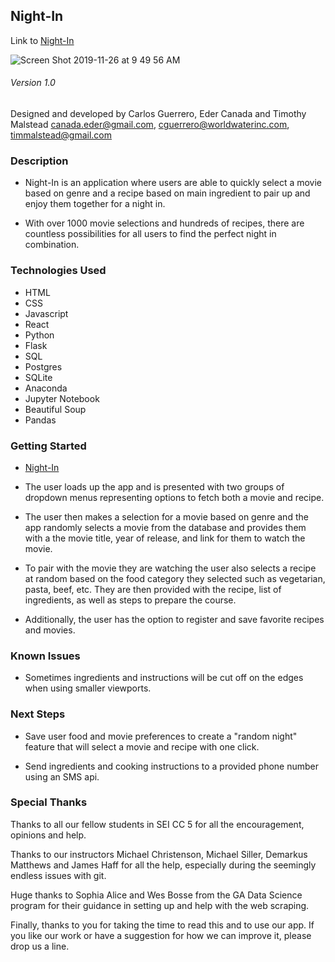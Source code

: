 ## Night-In

Link to [Night-In](https://night-in.herokuapp.com/)

![Screen Shot 2019-11-26 at 9 49 56 AM](https://user-images.githubusercontent.com/54044142/69659067-49282b80-1032-11ea-837d-e7c96b3df296.png)

###### Version 1.0

Designed and developed by Carlos Guerrero, Eder Canada and Timothy Malstead
canada.eder@gmail.com, cguerrero@worldwaterinc.com, timmalstead@gmail.com

### Description

* Night-In is an application where users are able to quickly select a movie based on genre and a recipe based on main ingredient to pair up and enjoy them together for a night in.

* With over 1000 movie selections and hundreds of recipes, there are countless possibilities for all users to find the perfect night in combination. 

### Technologies Used 

* HTML
* CSS
* Javascript 
* React
* Python
* Flask 
* SQL
* Postgres
* SQLite
* Anaconda
* Jupyter Notebook
* Beautiful Soup 
* Pandas 

### Getting Started 

* [Night-In](https://night-in.herokuapp.com/)

* The user loads up the app and is  presented with two groups of dropdown menus representing options to fetch both a movie and recipe.

* The user then makes a selection for a movie based on genre and the app randomly selects a movie from the database and provides them with a the movie title, year of release, and link for them to watch the movie.

* To pair with the movie they are watching the user also selects a recipe at random based on the food category they selected  such as vegetarian, pasta, beef, etc. They are then provided with the recipe, list of ingredients, as well as steps to prepare the course. 

* Additionally, the user has the option to register and save favorite recipes and movies.

### Known Issues

* Sometimes ingredients and instructions will be cut off on the edges when using smaller viewports.

### Next Steps

* Save user food and movie preferences to create a "random night" feature that will select a movie and recipe with one click.

* Send ingredients and cooking instructions to a provided phone number using an SMS api.

### Special Thanks

Thanks to all our fellow students in SEI CC 5 for all the encouragement, opinions and help.

Thanks to our instructors Michael Christenson, Michael Siller, Demarkus Matthews and James Haff for all the help, especially during the seemingly endless issues with git.

Huge thanks to Sophia Alice and Wes Bosse from the GA Data Science program for their guidance in setting up and help with the web scraping.

Finally, thanks to you for taking the time to read this and to use our app. If you like our work or have a suggestion for how we can improve it, please drop us a line.
